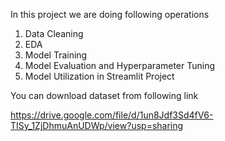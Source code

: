 In this project we are doing following operations
1. Data Cleaning
2. EDA
3. Model Training
4. Model Evaluation and Hyperparameter Tuning
5. Model Utilization in Streamlit Project


You can download dataset from following link

https://drive.google.com/file/d/1un8Jdf3Sd4fV6-TISy_1ZjDhmuAnUDWp/view?usp=sharing
